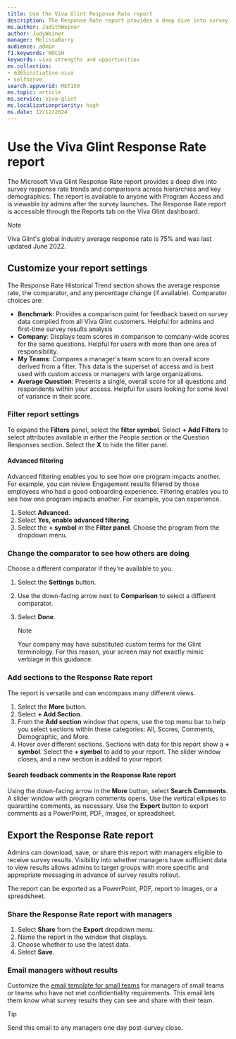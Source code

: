 ```yaml
---
title: Use the Viva Glint Response Rate report
description: The Response Rate report provides a deep dive into survey response rates across hierarchies and key demographics.
ms.author: JudithWeiner
author: JudyWeiner
manager: MelissaBarry
audience: admin
f1.keywords: NOCSH
keywords: viva strengths and opportunities
ms.collection:  
- m365initiative-viva
- selfserve 
search.appverid: MET150 
ms.topic: article
ms.service: viva-glint
ms.localizationpriority: high
ms.date: 12/12/2024
---
```


# Use the Viva Glint Response Rate report

The Microsoft Viva Glint Response Rate report provides a deep dive into survey response rate trends and comparisons across hierarchies and key demographics. The report is available to anyone with Program Access and is viewable by admins after the survey launches. The Response Rate report is accessible through the Reports tab on the Viva Glint dashboard. 

  > [!NOTE]
  > Viva Glint's global industry average response rate is 75% and was last updated June 2022. 

## Customize your report settings 

The Response Rate Historical Trend section shows the average response rate, the comparator, and any percentage change (if available). Comparator choices are: 

- **Benchmark**: Provides a comparison point for feedback based on survey data compiled from all Viva Glint customers. Helpful for admins and first-time survey results analysis 
- **Company**: Displays team scores in comparison to company-wide scores for the same questions. Helpful for users with more than one area of responsibility. 
- **My Teams**: Compares a manager's team score to an overall score derived from a filter. This data is the superset of access and is best used with custom access or managers with large organizations. 
- **Average Question**: Presents a single, overall score for all questions and respondents within your access. Helpful for users looking for some level of variance in their score. 

### Filter report settings 

To expand the **Filters** panel, select the **filter symbol**. Select **+ Add Filters** to select attributes available in either the People section or the Question Responses section. Select the **X** to hide the filter panel. 

#### Advanced filtering

Advanced filtering enables you to see how one program impacts another. For example, you can review Engagement results filtered by those employees who had a good onboarding experience. Filtering enables you to see how one program impacts another. For example, you can experience. 

1. Select **Advanced**. 
2. Select **Yes, enable advanced filtering**. 
3. Select the **+ symbol** in the **Filter panel**. Choose the program from the dropdown menu.

### Change the comparator to see how others are doing 

Choose a different comparator if they're available to you. 

1. Select the **Settings** button. 
2. Use the down-facing arrow next to **Comparison** to select a different comparator. 
3. Select **Done**.  

   > [!NOTE]
   > Your company may have substituted custom terms for the Glint terminology. For this reason, your screen may not exactly mimic verbiage in this guidance.

### Add sections to the Response Rate report 

The report is versatile and can encompass many different views. 

1. Select the **More** button. 
2. Select **+ Add Section**. 
3. From the **Add section** window that opens, use the top menu bar to help you select sections within these categories: All, Scores, Comments, Demographic, and More. 
4. Hover over different sections. Sections with data for this report show a **+ symbol**. Select the **+ symbol** to add to your report. The slider window closes, and a new section is added to your report. 

#### Search feedback comments in the Response Rate report 

Using the down-facing arrow in the **More** button, select **Search Comments**. A slider window with program comments opens. Use the vertical ellipses to quarantine comments, as necessary. Use the **Export** button to export comments as a PowerPoint, PDF, Images, or spreadsheet. 

## Export the Response Rate report 

Admins can download, save, or share this report with managers eligible to receive survey results. Visibility into whether managers have sufficient data to view results allows admins to target groups with more specific and appropriate messaging in advance of survey results rollout.  

The report can be exported as a PowerPoint, PDF, report to Images, or a spreadsheet. 

### Share the Response Rate report with managers 

1. Select **Share** from the **Export** dropdown menu. 
2. Name the report in the window that displays. 
3. Choose whether to use the latest data. 
4. Select **Save**. 

### Email managers without results  

Customize the [email template for small teams](/viva/glint/communicate/results-rollout-templates) for managers of small teams or teams who have not met confidentiality requirements. This email lets them know what survey results they can see and share with their team.  

  > [!TIP]
  > Send this email to any managers one day post-survey close.    
